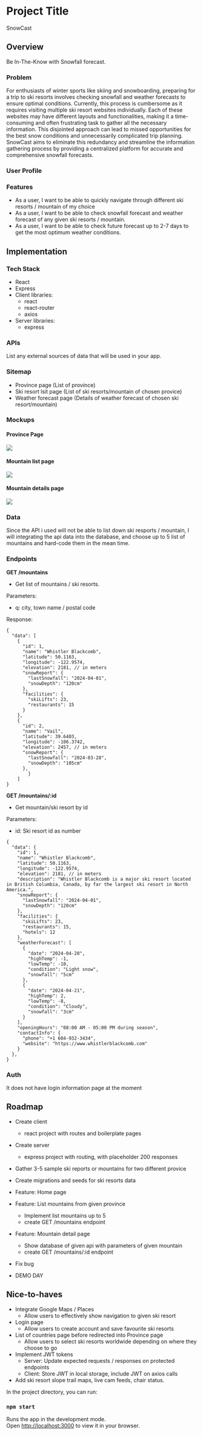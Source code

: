 # Project Title
SnowCast

## Overview

Be In-The-Know with Snowfall forecast.

### Problem

For enthusiasts of winter sports like skiing and snowboarding, preparing for a trip to ski resorts involves checking snowfall and weather forecasts to ensure optimal conditions. Currently, this process is cumbersome as it requires visiting multiple ski resort websites individually. Each of these websites may have different layouts and functionalities, making it a time-consuming and often frustrating task to gather all the necessary information. This disjointed approach can lead to missed opportunities for the best snow conditions and unnecessarily complicated trip planning. SnowCast aims to eliminate this redundancy and streamline the information gathering process by providing a centralized platform for accurate and comprehensive snowfall forecasts.

### User Profile


### Features

- As a user, I want to be able to quickly navigate through different ski resorts / mountain of my choice
- As a user, I want to be able to check snowfall forecast and weather forecast of any given ski resorts / mountain.
- As a user, I want to be able to check future forecast up to 2-7 days to get the most optimum weather conditions. 

## Implementation

### Tech Stack

- React
- Express
- Client libraries: 
    - react
    - react-router
    - axios
- Server libraries:
    - express

### APIs

List any external sources of data that will be used in your app.

### Sitemap

- Province page (List of province)
- Ski resort lsit page (List of ski resorts/mountain of chosen provice)
- Weather forecast page (Details of weather forecast of chosen ski resort/mountain)

### Mockups

#### Province Page
![](province.jpeg)

#### Mountain list page
![](mountainlist.jpeg)

#### Mountain details page
![](mountaindetails.jpeg)



### Data

Since the API i used will not be able to list down ski resports / mountain, I will integrating the api data into the database, and choose up to 5 list of mountains and hard-code them in the mean time.

### Endpoints


**GET /mountains**

- Get list of mountains / ski resorts.

Parameters:
- q: city, town name / postal code

Response:
```
{
  "data": [
    {
      "id": 1,
      "name": "Whistler Blackcomb",
      "latitude": 50.1163,
      "longitude": -122.9574,
      "elevation": 2181, // in meters
      "snowReport": {
        "lastSnowfall": "2024-04-01",
        "snowDepth": "120cm"
      },
      "facilities": {
        "skiLifts": 23,
        "restaurants": 15
      }
    },
    {
      "id": 2,
      "name": "Vail",
      "latitude": 39.6403,
      "longitude": -106.3742,
      "elevation": 2457, // in meters
      "snowReport": {
        "lastSnowfall": "2024-03-28",
        "snowDepth": "105cm"
      },
		}
	]
}
```


**GET /mountains/:id**

- Get mountain/ski resort by id

Parameters:
- id: Ski resort id as number

```
{
  "data": {
    "id": 1,
    "name": "Whistler Blackcomb",
    "latitude": 50.1163,
    "longitude": -122.9574,
    "elevation": 2181, // in meters
    "description": "Whistler Blackcomb is a major ski resort located in British Columbia, Canada, by far the largest ski resort in North America.",
    "snowReport": {
      "lastSnowfall": "2024-04-01",
      "snowDepth": "120cm"
    },
    "facilities": {
      "skiLifts": 23,
      "restaurants": 15,
      "hotels": 12
    },
    "weatherForecast": [
      {
        "date": "2024-04-20",
        "highTemp": -1,
        "lowTemp": -10,
        "condition": "Light snow",
        "snowfall": "5cm"
      },
      {
        "date": "2024-04-21",
        "highTemp": 2,
        "lowTemp": -8,
        "condition": "Cloudy",
        "snowfall": "3cm"
      }
    ],
    "openingHours": "08:00 AM - 05:00 PM during season",
    "contactInfo": {
      "phone": "+1 604-932-3434",
      "website": "https://www.whistlerblackcomb.com"
    }
  },
}
```

### Auth

It does not have login information page at the moment

## Roadmap

- Create client
    - react project with routes and boilerplate pages

- Create server
    - express project with routing, with placeholder 200 responses

- Gather 3-5 sample ski reports or mountains for two different provice

- Create migrations and seeds for ski resorts data

- Feature: Home page

- Feature: List mountains from given province
	- Implement list mountains up to 5 
	- create GET /mountains endpoint

- Feature: Mountain detail page
	- Show database of given api with parameters of given mountain
	- create GET /mountains/:id endpoint
	

- Fix bug

- DEMO DAY


## Nice-to-haves

- Integrate Google Maps / Places
	- Allow users to effectively show navigation to given ski resort
- Login page
	- Allow users to create account and save favourite ski resorts
- List of countries page before redirected into Province page
	- Allow users to select ski resorts worldwide depending on where they choose to go
- Implement JWT tokens
	- Server: Update expected requests / responses on protected endpoints
	- Client: Store JWT in local storage, include JWT on axios calls
- Add ski resort slope trail maps, live cam feeds, chair status.

In the project directory, you can run:

### `npm start`

Runs the app in the development mode.\
Open [http://localhost:3000](http://localhost:3000) to view it in your browser.

